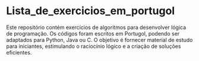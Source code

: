 # Lista_de_exercicios_em_portugol
Este repositório contém exercícios de algoritmos para desenvolver lógica de programação. Os códigos foram escritos em Portugol, podendo ser adaptados para Python, Java ou C. O objetivo é fornecer material de estudo para iniciantes, estimulando o raciocínio lógico e a criação de soluções eficientes.

